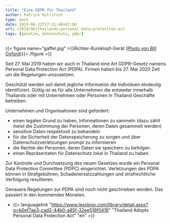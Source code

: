 ```yaml
---
title: "Eine GDPR für Thailand"
author: Patrick Kollitsch
type: post
date: 2019-06-22T17:31:48+07:00
url: /2019/06/thailands-personal-data-protection-act
tags: [gesetze, datenschutz, gdpr]
---
```


{{< figure name="gaffel.jpg" >}}Richter-Rumklopf-Gerät ([Photo von Bill Oxford](https://unsplash.com/photos/r2ESY7RXB4M)){{< /figure >}}

Seit 27. Mai 2019 haben wir auch in Thailand eine Art GDPR-Gesetz namens Personal Data Protection Act (PDPA). Firmen haben bis 27. Mai 2020 Zeit um die Regelungen umzusetzen.

Geschützt werden soll damit jegliche Information die Individuen eindeutig identifiziert. Gültig ist es für alle Unternehmen die entweder innerhalb Thailands oder mit Unternehmen oder Personen in Thailand Geschäfte betreiben.

Unternehmen und Organisationen sind gefordert:

-   einen legalen Grund zu haben, Informationen zu sammeln (dazu zählt meist die Zustimmung der Personen, deren Daten gesammelt werden)
-   sensitive Daten respektvoll zu behandeln
-   für die Sicherheit der Datenspeicherung zu sorgen und über Datenschutzverletzungen prompt zu informieren
-   die Rechte der Personen, deren Daten sie speichern zu befolgen
-   einen Repräsentaten für Datenschutz lokal in Thailand zu haben

Zur Kontrolle und Durchsetzung des neuen Gesetzes wurde ein Personal Data Protection Committee (PDPC) eingerichtet. Verletzungen des PDPA können in Strafgebühren, Schadenersatzzahlungen und strafrechtliche Verfolgung resultieren.

Genauere Regelungen zur PDPA sind noch nicht geschrieben worden. Das passiert in den kommenden Monaten.

-   {{< languagelink "https://www.lexology.com/library/detail.aspx?g=b0ef7ae3-cad2-44b0-a85f-32ee516f0416" "Thailand Adopts Personal Data Protection Act" "en" >}}
